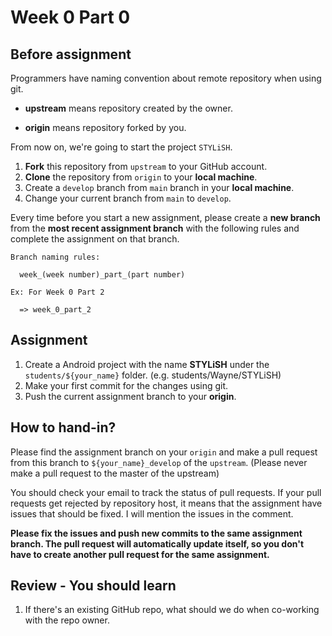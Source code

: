 # Week 0 Part 0

## Before assignment

Programmers have naming convention about remote repository when using git.

* **upstream** means repository created by the owner.

* **origin** means repository forked by you.

From now on, we're going to start the project `STYLiSH`.

1. **Fork** this repository from `upstream` to your GitHub account.
2. **Clone** the repository from `origin` to your **local machine**.
3. Create a `develop` branch from `main` branch in your **local machine**.
4. Change your current branch from `main` to `develop`.

Every time before you start a new assignment, please create a **new branch** from the **most recent assignment branch** with the following rules and complete the assignment on that branch.

```
Branch naming rules:

  week_(week number)_part_(part number)

Ex: For Week 0 Part 2

  => week_0_part_2
```

## Assignment

1. Create a Android project with the name **STYLiSH** under the `students/${your_name}` folder. (e.g. students/Wayne/STYLiSH)
2. Make your first commit for the changes using git.
3. Push the current assignment branch to your **origin**.

## How to hand-in?

Please find the assignment branch on your `origin` and make a pull request from this branch to `${your_name}_develop` of the `upstream`. (Please never make a pull request to the master of the upstream)

You should check your email to track the status of pull requests. If your pull requests get rejected by repository host, it means that the assignment have issues that should be fixed. I will mention the issues in the comment.

**Please fix the issues and push new commits to the same assignment branch. The pull request will automatically update itself, so you don't have to create another pull request for the same assignment.**

## Review - You should learn

1. If there's an existing GitHub repo, what should we do when co-working with the repo owner.
